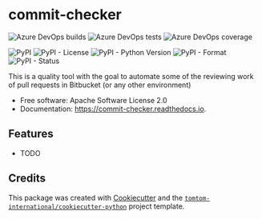 # commit-checker

![Azure DevOps builds](https://img.shields.io/azure-devops/build/tomtomweb/GitHub-TomTom-International/5.svg)
![Azure DevOps tests](https://img.shields.io/azure-devops/tests/tomtomweb/GitHub-TomTom-International/5.svg)
![Azure DevOps coverage](https://img.shields.io/azure-devops/coverage/tomtomweb/GitHub-TomTom-International/5.svg)

![PyPI](https://img.shields.io/pypi/v/commit_checker.svg)
![PyPI - License](https://img.shields.io/pypi/l/commit_checker.svg)
![PyPI - Python Version](https://img.shields.io/pypi/pyversions/commit_checker.svg)
![PyPI - Format](https://img.shields.io/pypi/format/commit_checker.svg)
![PyPI - Status](https://img.shields.io/pypi/status/commit_checker.svg)


This is a quality tool with the goal to automate some of the reviewing work of pull requests in Bitbucket (or any other environment)

* Free software: Apache Software License 2.0
* Documentation: https://commit-checker.readthedocs.io.


## Features

* TODO

## Credits

This package was created with [Cookiecutter](https://github.com/audreyr/cookiecutter) and the [`tomtom-international/cookiecutter-python`](https://github.com/tomtom-international/cookiecutter-python) project template.
